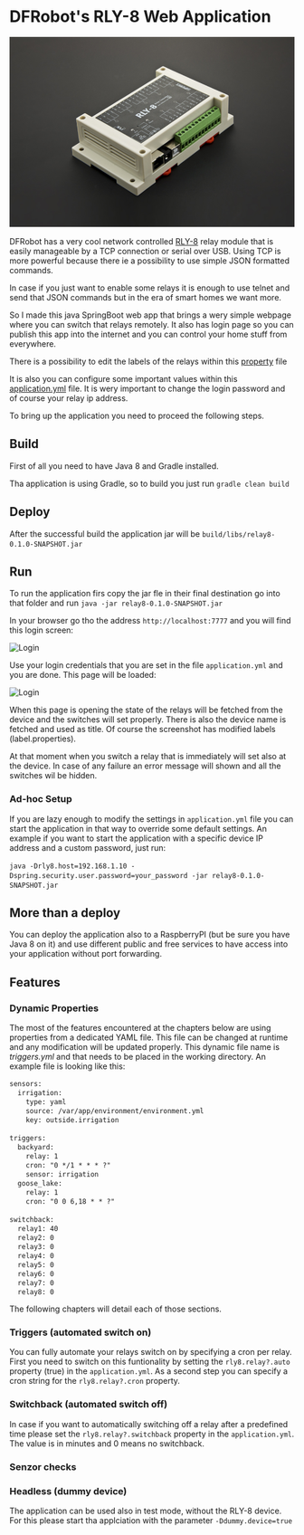 # DFRobot's RLY-8 Web Application

![RLY-8](https://github.com/aattila/relay8/blob/master/src/main/resources/docs/module.jpg?raw=true)

DFRobot has a very cool network controlled [RLY-8](https://www.dfrobot.com/product-1218.html) relay module that is 
easily manageable by a TCP connection or serial over USB. Using TCP is more powerful because there ie a possibility to 
use simple JSON formatted commands.

In case if you just want to enable some relays it is enough to use telnet and send that JSON commands but in the era of 
smart homes we want more.

So I made this java SpringBoot web app that brings a wery simple webpage where you can switch that relays remotely. 
It also has login page so you can publish this app into the internet and you can control your home stuff from everywhere.

There is a possibility to edit the labels of the relays within this [property](https://github.com/aattila/relay8/blob/master/src/main/resources/label.properties) file 

It is also you can configure some important values within this [application.yml](https://github.com/aattila/relay8/blob/master/src/main/resources/application.yml) file.
It is wery important to change the login password and of course your relay ip address.

To bring up the application you need to proceed the following steps.

## Build

First of all you need to have Java 8 and Gradle installed.

Tha application is using Gradle, so to build you just run ```gradle clean build```

## Deploy

After the successful build the application jar will be ```build/libs/relay8-0.1.0-SNAPSHOT.jar``` 

## Run

To run the application firs copy the jar fle in their final destination go into that folder and run
 ```java -jar relay8-0.1.0-SNAPSHOT.jar```

In your browser go tho the address ```http://localhost:7777``` and you will find this login screen:

<img src="https://github.com/aattila/relay8/blob/master/src/main/resources/docs/login.png?raw=true" alt="Login" width="400">

Use your login credentials that you are set in the file ```application.yml``` and you are done. 
This page will be loaded:

<img src="https://github.com/aattila/relay8/blob/master/src/main/resources/docs/someset.png?raw=true" alt="Login" width="400">

When this page is opening the state of the relays will be fetched from the device and the switches will set properly.
There is also the device name is fetched and used as title. Of course the screenshot has modified labels (label.properties).

At that moment when you switch a relay that is immediately will set also at the device. In case of any failure an error
message will shown and all the switches wil be hidden.

### Ad-hoc Setup

If you are lazy enough to modify the settings in ```application.yml``` file you can start the application in that way to override some default settings. An example if you want to start the application with a specific device IP address and a custom password, just run:

```java -Drly8.host=192.168.1.10 -Dspring.security.user.password=your_password -jar relay8-0.1.0-SNAPSHOT.jar```

## More than a deploy

You can deploy the application also to a RaspberryPI (but be sure you have Java 8 on it) and use different public and free 
services to have access into your application without port forwarding.  

## Features

### Dynamic Properties

The most of the features encountered at the chapters below are using properties from a dedicated YAML file. 
This file can be changed at runtime and any modification will be updated properly.
This dynamic file name is _triggers.yml_ and that needs to be placed in the working directory. An example file is looking like this:
```
sensors:
  irrigation:
    type: yaml
    source: /var/app/environment/environment.yml
    key: outside.irrigation

triggers:
  backyard:
    relay: 1
    cron: "0 */1 * * * ?"
    sensor: irrigation
  goose_lake:
    relay: 1
    cron: "0 0 6,18 * * ?"

switchback:
  relay1: 40
  relay2: 0
  relay3: 0
  relay4: 0
  relay5: 0
  relay6: 0
  relay7: 0
  relay8: 0
```

The following chapters will detail each of those sections.

### Triggers (automated switch on)

You can fully automate your relays switch on by specifying a cron per relay. First you need to switch on this funtionality by setting the ```rly8.relay?.auto``` property (true) in the ```application.yml```. As a second step you can specify a cron string for the ```rly8.relay?.cron``` property.

### Switchback (automated switch off)

In case if you want to automatically switching off a relay after a predefined time please set the ```rly8.relay?.switchback``` property in the ```application.yml```. The value is in minutes and 0 means no switchback.

### Senzor checks


### Headless (dummy device)

The application can be used also in test mode, without the RLY-8 device. For this please start tha applciation with the  parameter ```-Ddummy.device=true```


